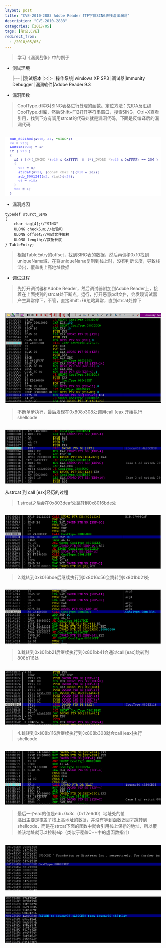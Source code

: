 ```yaml
---
layout: post
title: "CVE-2010-2883 Adobe Reader TTF字体SING表栈溢出漏洞"
description: "CVE-2010-2883"
categories: [2018/05]
tags: [笔记,CVE]
redirect_from:
  - /2018/05/05/
---
```


> 学习《漏洞战争》中的例子

* 测试环境

	|---
	||测试版本
	|:-:|:-
	|操作系统|windows XP SP3
	|调试器|Immunity Debugger
	|漏洞软件|Adobe Reader 9.3

* 漏洞函数

> CoolType.dll中对SING表格进行处理的函数。定位方法：先IDA反汇编CoolType.dll库，然后Shift+F12打开字符串窗口，搜索SING，Ctrl+X查看引用，找到下方有调用strcat的代码处就是漏洞代码，下面是反编译后的漏洞代码

&emsp;&emsp;&emsp;![cve-2010-2883-code](https://raw.githubusercontent.com/lm0963/lm0963.github.io/master/assets/images/screenshots/cve-2010-2883-code.png)

* 漏洞成因

```
typedef sturct_SING
{
	char tag[4];//"SING"
	ULONG checkSum;//校验和
	ULONG offset;//相对文件偏移
	ULONG length;//数据长度
} TableEntry;
```

> 根据TableEntry的offset，找到SING表的数据，然后再偏移0x10找到uniqueName域，在将uniqueName复制到栈上时，没有判断长度，导致栈溢出，覆盖栈上高地址数据

* 调试过程

> 先打开调试器和Adobe Reader，然后调试器附加到Adobe Reader上，接着在上面找到的strcat处下断点，运行，打开恶意pdf文件，会发现调试器产生异常停下，不管，直接Shift+F9忽略异常，直到strcat处停下

&emsp;&emsp;&emsp;![cve-2010-2883-strcat](https://raw.githubusercontent.com/lm0963/lm0963.github.io/master/assets/images/screenshots/cve-2010-2883-strcat.png)

> 不断单步执行，最后发现在0x808b308处调用call [eax]开始执行shellcode

&emsp;&emsp;&emsp;![cve-2010-2883-strcat](https://raw.githubusercontent.com/lm0963/lm0963.github.io/master/assets/images/screenshots/cve-2010-2883-rop_begin.png)

从strcat 到 call [eax]经历的过程  

> 1.strcat之后会在0x803deaf处跳转到0x8016bde处  

&emsp;&emsp;&emsp;![cve-2010-2883-strcat](https://raw.githubusercontent.com/lm0963/lm0963.github.io/master/assets/images/screenshots/cve-2010-2883-803deaf.png)

> 2.跳转到0x8016bde后继续执行到0x8016c56会跳转到0x801bb21处  

&emsp;&emsp;&emsp;![cve-2010-2883-strcat](https://raw.githubusercontent.com/lm0963/lm0963.github.io/master/assets/images/screenshots/cve-2010-2883-8016c56.png)

> 3.跳转到0x801bb21后继续执行到0x801bb41会通过call [eax]跳转到808b116处  

&emsp;&emsp;&emsp;![cve-2010-2883-strcat](https://raw.githubusercontent.com/lm0963/lm0963.github.io/master/assets/images/screenshots/cve-2010-2883-801bb41.png)

> 4.跳转到0x808b116后继续执行到0x808b308就会call [eax]执行shellcode  

&emsp;&emsp;&emsp;![cve-2010-2883-strcat](https://raw.githubusercontent.com/lm0963/lm0963.github.io/master/assets/images/screenshots/cve-2010-2883-808b308.png)

> 最后一个eax的值是edi+0x3c（0x12e6d0）地址处的值  
> 溢出主要是覆盖了栈上高地址的数据，并没有等到函数返回才跳转到shellcode，而是在strcat下面的函数中就会引用栈上保存的地址，所以覆盖该地址就可以控制eip（类似于覆盖C++中的虚函数指针）

&emsp;&emsp;&emsp;![cve-2010-2883-strcat](https://raw.githubusercontent.com/lm0963/lm0963.github.io/master/assets/images/screenshots/cve-2010-2883-before_overwrite.png)  
&emsp;&emsp;&emsp;![cve-2010-2883-strcat](https://raw.githubusercontent.com/lm0963/lm0963.github.io/master/assets/images/screenshots/cve-2010-2883-after_overwrite.png)